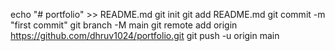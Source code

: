 echo "# portfolio" >> README.md
git init
git add README.md
git commit -m "first commit"
git branch -M main
git remote add origin https://github.com/dhruv1024/portfolio.git
git push -u origin main
